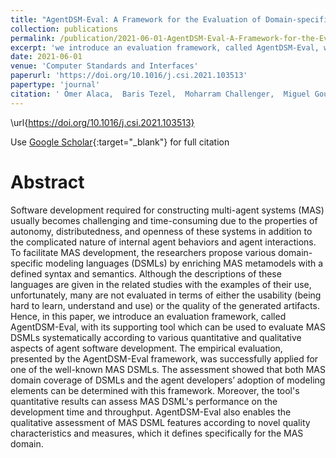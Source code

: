 ```yaml
---
title: "AgentDSM-Eval: A Framework for the Evaluation of Domain-specific Modeling Languages for Multi-agent Systems"
collection: publications
permalink: /publication/2021-06-01-AgentDSM-Eval-A-Framework-for-the-Evaluation-of-Domain-specific-Modeling-Languages-for-Multi-agent-Systems
excerpt: 'we introduce an evaluation framework, called AgentDSM-Eval, with its supporting tool which can be used to evaluate MAS DSMLs systematically according to various quantitative and qualitative aspects of agent software development.'
date: 2021-06-01
venue: 'Computer Standards and Interfaces'
paperurl: 'https://doi.org/10.1016/j.csi.2021.103513'
papertype: 'journal'
citation: ' Ömer Alaca,  Baris Tezel,  Moharram Challenger,  Miguel Goulão,  Vasco Amaral,  Geylani Kardas, &quot;AgentDSM-Eval: A Framework for the Evaluation of Domain-specific Modeling Languages for Multi-agent Systems.&quot; Computer Standards and Interfaces, 2021.'
---
```

\url{https://doi.org/10.1016/j.csi.2021.103513}

Use [Google Scholar](https://scholar.google.com/scholar?q=AgentDSM+Eval:+A+Framework+for+the+Evaluation+of+Domain+specific+Modeling+Languages+for+Multi+agent+Systems){:target="_blank"} for full citation

# Abstract
Software development required for constructing multi-agent systems (MAS) usually becomes challenging and time-consuming due to the properties of autonomy, distributedness, and openness of these systems in addition to the complicated nature of internal agent behaviors and agent interactions. To facilitate MAS development, the researchers propose various domain-specific modeling languages (DSMLs) by enriching MAS metamodels with a defined syntax and semantics. Although the descriptions of these languages are given in the related studies with the examples of their use, unfortunately, many are not evaluated in terms of either the usability (being hard to learn, understand and use) or the quality of the generated artifacts. Hence, in this paper, we introduce an evaluation framework, called AgentDSM-Eval, with its supporting tool which can be used to evaluate MAS DSMLs systematically according to various quantitative and qualitative aspects of agent software development. The empirical evaluation, presented by the AgentDSM-Eval framework, was successfully applied for one of the well-known MAS DSMLs. The assessment showed that both MAS domain coverage of DSMLs and the agent developers’ adoption of modeling elements can be determined with this framework. Moreover, the tool's quantitative results can assess MAS DSML's performance on the development time and throughput. AgentDSM-Eval also enables the qualitative assessment of MAS DSML features according to novel quality characteristics and measures, which it defines specifically for the MAS domain.
